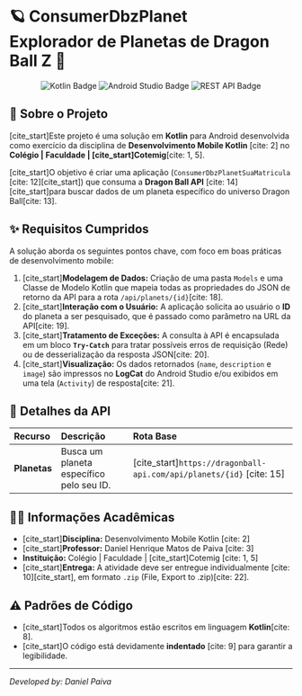 # 🪐 ConsumerDbzPlanet<br> Explorador de Planetas de Dragon Ball Z 🚀

<p align="center">
  <img src="https://img.shields.io/badge/Kotlin-0095D5?style=for-the-badge&logo=kotlin&logoColor=white" alt="Kotlin Badge"/>
  <img src="https://img.shields.io/badge/Android%20Studio-3DDC84?style=for-the-badge&logo=android-studio&logoColor=white" alt="Android Studio Badge"/>
  <img src="https://img.shields.io/badge/API%20REST-brightgreen?style=for-the-badge" alt="REST API Badge"/>
</p>

## 📜 Sobre o Projeto

[cite_start]Este projeto é uma solução em **Kotlin** para Android desenvolvida como exercício da disciplina de **Desenvolvimento Mobile Kotlin** [cite: 2] no **Colégio | Faculdade | [cite_start]Cotemig**[cite: 1, 5].

[cite_start]O objetivo é criar uma aplicação (`ConsumerDbzPlanetSuaMatricula` [cite: 12][cite_start]) que consuma a **Dragon Ball API** [cite: 14] [cite_start]para buscar dados de um planeta específico do universo Dragon Ball[cite: 13].

## ✨ Requisitos Cumpridos

A solução aborda os seguintes pontos chave, com foco em boas práticas de desenvolvimento mobile:

1.  [cite_start]**Modelagem de Dados:** Criação de uma pasta `Models` e uma Classe de Modelo Kotlin que mapeia todas as propriedades do JSON de retorno da API para a rota `/api/planets/{id}`[cite: 18].
2.  [cite_start]**Interação com o Usuário:** A aplicação solicita ao usuário o **ID** do planeta a ser pesquisado, que é passado como parâmetro na URL da API[cite: 19].
3.  [cite_start]**Tratamento de Exceções:** A consulta à API é encapsulada em um bloco **`Try-Catch`** para tratar possíveis erros de requisição (Rede) ou de desserialização da resposta JSON[cite: 20].
4.  [cite_start]**Visualização:** Os dados retornados (`name`, `description` e `image`) são impressos no **LogCat** do Android Studio e/ou exibidos em uma tela (`Activity`) de resposta[cite: 21].

## 🔗 Detalhes da API

| Recurso | Descrição | Rota Base |
| :--- | :--- | :--- |
| **Planetas** | Busca um planeta específico pelo seu ID. | [cite_start]`https://dragonball-api.com/api/planets/{id}` [cite: 15] |

## 👨‍🏫 Informações Acadêmicas

* [cite_start]**Disciplina:** Desenvolvimento Mobile Kotlin [cite: 2]
* [cite_start]**Professor:** Daniel Henrique Matos de Paiva [cite: 3]
* **Instituição:** Colégio | Faculdade | [cite_start]Cotemig [cite: 1, 5]
* [cite_start]**Entrega:** A atividade deve ser entregue individualmente [cite: 10][cite_start], em formato `.zip` (File, Export to .zip)[cite: 22].

## ⚠️ Padrões de Código

* [cite_start]Todos os algoritmos estão escritos em linguagem **Kotlin**[cite: 8].
* [cite_start]O código está devidamente **indentado** [cite: 9] para garantir a legibilidade.

---
*Developed by: Daniel Paiva*